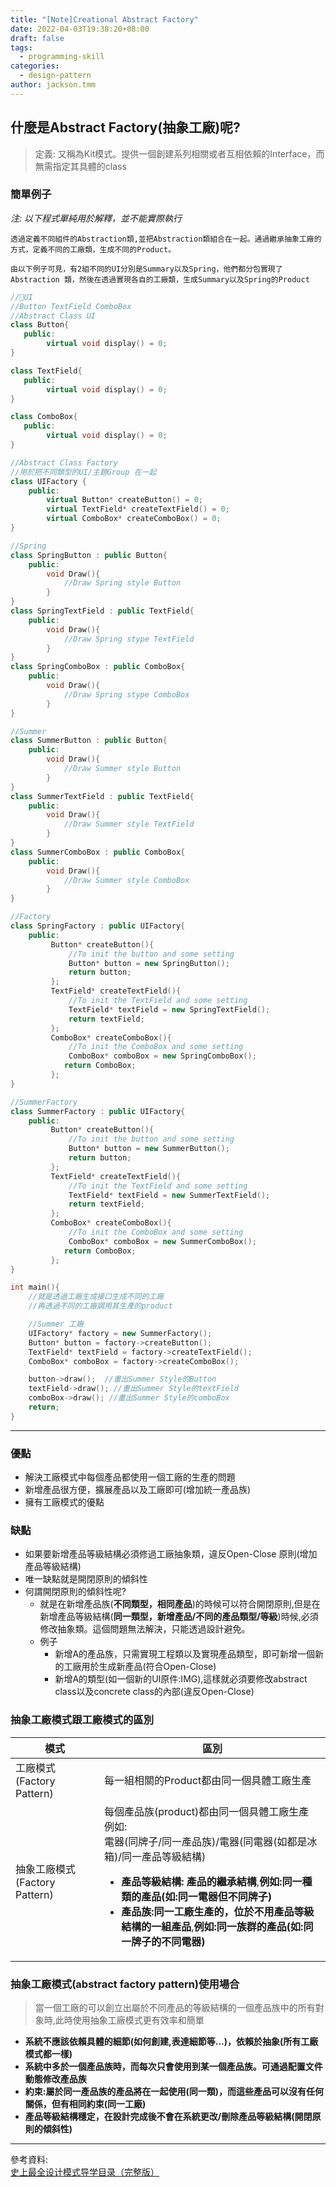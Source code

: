 ```yaml
---
title: "[Note]Creational Abstract Factory"
date: 2022-04-03T19:38:20+08:00
draft: false
tags:
  - programming-skill
categories:
  - design-pattern
author: jackson.tmm
---
```


## 什麼是Abstract Factory(抽象工廠)呢?
> 定義: 又稱為Kit模式。提供一個創建系列相關或者互相依賴的Interface，而無需指定其具體的class

### 簡單例子
*注: 以下程式單純用於解釋，並不能實際執行*  
```
透過定義不同組件的Abstraction類,並把Abstraction類組合在一起。通過繼承抽象工廠的方式，定義不同的工廠類，生成不同的Product。

由以下例子可見，有2組不同的UI分別是Summary以及Spring，他們都分包實現了Abstraction 類，然後在透過實現各自的工廠類，生成Summary以及Spring的Product
```

```c++
//🌰UI
//Button TextField ComboBox
//Abstract Class UI
class Button{
   public:
    	virtual void display() = 0;
}

class TextField{
   public:
    	virtual void display() = 0;
}

class ComboBox{
   public:
    	virtual void display() = 0;
}

//Abstract Class Factory
//用於把不同類型的UI/主題Group 在一起
class UIFactory {
    public:
    	virtual Button* createButton() = 0;
    	virtual TextField* createTextField() = 0;
    	virtual ComboBox* createComboBox() = 0;
}
```
```c++
//Spring
class SpringButton : public Button{
    public:
    	void Draw(){
            //Draw Spring style Button
        }
}
class SpringTextField : public TextField{
    public:
    	void Draw(){
            //Draw Spring stype TextField
        }
}
class SpringComboBox : public ComboBox{
    public:
    	void Draw(){
            //Draw Spring stype ComboBox
        }
}
```
```c++
//Summer
class SummerButton : public Button{
    public:
    	void Draw(){
            //Draw Summer style Button
        }
}
class SummerTextField : public TextField{
    public:
    	void Draw(){
            //Draw Summer style TextField
        }
}
class SummerComboBox : public ComboBox{
    public:
    	void Draw(){
            //Draw Summer style ComboBox
        }
}
```
```c++
//Factory
class SpringFactory : public UIFactory{
    public:
    	 Button* createButton(){
             //To init the button and some setting
             Button* button = new SpringButton();
             return button;
         };
    	 TextField* createTextField(){
             //To init the TextField and some setting
             TextField* textField = new SpringTextField();
             return textField;
         };
    	 ComboBox* createComboBox(){
             //To init the ComboBox and some setting
             ComboBox* comboBox = new SpringComboBox();
			return ComboBox;
         };
}

//SummerFactory
class SummerFactory : public UIFactory{
    public:
       	 Button* createButton(){
             //To init the button and some setting
             Button* button = new SummerButton();
             return button;
         };
    	 TextField* createTextField(){
             //To init the TextField and some setting
             TextField* textField = new SummerTextField();
             return textField;
         };
    	 ComboBox* createComboBox(){
             //To init the ComboBox and some setting
             ComboBox* comboBox = new SummerComboBox();
			return ComboBox;
         };
}
```

```c++
int main(){
    //就是透過工廠生成接口生成不同的工廠 
    //再透過不同的工廠調用其生產的product

    //Summer 工廠
	UIFactory* factory = new SummerFactory();
    Button* button = factory->createButton();
    TextField* textField = factory->createTextField();
    ComboBox* comboBox = factory->createComboBox();

    button->draw();  //畫出Summer Style的Button
    textField->draw(); //畫出Summer Style的textField
    comboBox->draw(); //畫出Summer Style的comboBox
    return;
}
```
---
### 優點
* 解決工廠模式中每個產品都使用一個工廠的生產的問題
* 新增產品很方便，擴展產品以及工廠即可(增加統一產品族)
* 擁有工廠模式的優點
### 缺點
* 如果要新增產品等級結構必須修過工廠抽象類，違反Open-Close 原則(增加產品等級結構)
* 唯一缺點就是開閉原則的傾斜性
* 何謂開閉原則的傾斜性呢?
  * 就是在新增產品族(**不同類型，相同產品**)的時候可以符合開閉原則,但是在新增產品等級結構(**同一類型，新增產品/不同的產品類型/等級**)時候,必須修改抽象類。這個問題無法解決，只能透過設計避免。
  * 例子
    * 新增A的產品族，只需實現工程類以及實現產品類型，即可新增一個新的工廠用於生成新產品(符合Open-Close)
    * 新增A的類型(如一個新的UI原件:IMG),這樣就必須要修改abstract class以及concrete class的內部(違反Open-Close)

### 抽象工廠模式跟工廠模式的區別
|模式|區別|
|----|---|
|工廠模式(Factory Pattern)|每一組相關的Product都由同一個具體工廠生產|
|抽象工廠模式(Factory Pattern)|每個產品族(product)都由同一個具體工廠生產 <br />例如:<br />電器(同牌子/同一產品族)/電器(同電器(如都是冰箱)/同一產品等級結構)<br /><ul><li>**產品等級結構: 產品的繼承結構**,**例如:同一種類的產品(如:同一電器但不同牌子)**</li><li>**產品族:同一工廠生產的，位於不用產品等級結構的一組產品**,**例如:同一族群的產品(如:同一牌子的不同電器)**</li></ul>|


### 抽象工廠模式(abstract factory pattern)使用場合

>   當一個工廠的可以創立出屬於不同產品的等級結構的一個產品族中的所有對象時,此時使用抽象工廠模式更有效率和簡單

*   **系統不應該依賴具體的細節(如何創建,表達細節等...)，依賴於抽象(所有工廠模式都一樣)**
*   **系統中多於一個產品族時，而每次只會使用到某一個產品族。可通過配置文件動態修改產品族**
*   **約束:屬於同一產品族的產品將在一起使用(同一類)，而這些產品可以沒有任何關係，但有相同約束(同一工廠)**
*   **產品等級結構穩定，在設計完成後不會在系統更改/刪除產品等級結構(開閉原則的傾斜性)**



---
參考資料:  
[史上最全设计模式导学目录（完整版）](https://blog.csdn.net/LoveLion/article/details/17517213)